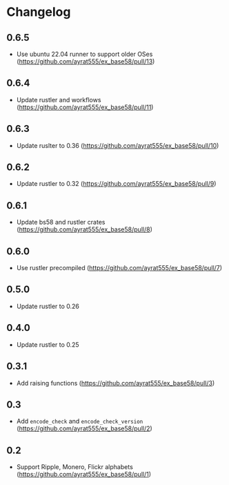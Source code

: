# Changelog

## 0.6.5

* Use ubuntu 22.04 runner to support older OSes (https://github.com/ayrat555/ex_base58/pull/13)

## 0.6.4

* Update rustler and workflows (https://github.com/ayrat555/ex_base58/pull/11)

## 0.6.3

* Update ruslter to 0.36 (https://github.com/ayrat555/ex_base58/pull/10)

## 0.6.2

* Update rustler to 0.32 (https://github.com/ayrat555/ex_base58/pull/9)

## 0.6.1

* Update bs58 and rustler crates (https://github.com/ayrat555/ex_base58/pull/8)

## 0.6.0

* Use rustler precompiled (https://github.com/ayrat555/ex_base58/pull/7)

## 0.5.0

* Update rustler to 0.26

## 0.4.0

* Update rustler to 0.25

## 0.3.1

* Add raising functions (https://github.com/ayrat555/ex_base58/pull/3)

## 0.3

* Add `encode_check` and `encode_check_version` (https://github.com/ayrat555/ex_base58/pull/2)

## 0.2

* Support Ripple, Monero, Flickr alphabets (https://github.com/ayrat555/ex_base58/pull/1)
